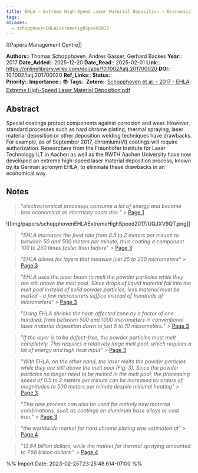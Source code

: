 ```yaml
---
title: EHLA – Extreme High-Speed Laser Material Deposition – Economical and effective protection against corrosion and wear
tags:
aliases:
  - schopphovenEHLAExtremeHighSpeed2017
---
```


[[Papers Management Centre]]

**Authors**:: Thomas Schopphoven, Andres Gasser, Gerhard Backes
**Year**:: 2017
**Date_Added**:: 2025-12-20
**Date_Read**:: 2025-02-01
**Link**:: https://onlinelibrary.wiley.com/doi/abs/10.1002/latj.201700020
**DOI**:: 10.1002/latj.201700020
**Ref_Links**:: 
**Status**::  
**Priority**:: 
**Importance**:: 📚
**Tags**:: 
**Zotero**:: [Schopphoven et al. - 2017 - EHLA Extreme High-Speed Laser Material Deposition.pdf](zotero://select/library/items/XX4J8NAF)

## Abstract

Special coatings protect components against corrosion and wear. However, standard processes such as hard chrome plating, thermal spraying, laser material deposition or other deposition welding techniques have drawbacks. For example, as of September 2017, chromium(VI) coatings will require authorization. Researchers from the Fraunhofer Institute for Laser Technology ILT in Aachen as well as the RWTH Aachen University have now developed an extreme high-speed laser material deposition process, known by its German acronym EHLA, to eliminate these drawbacks in an economical way.
## Notes  

> "_electrochemical processes consume a lot of energy and become less economical as electricity costs rise._"
		> [Page 1](zotero://open-pdf/library/items/XX4J8NAF?page=1&annotation=NHYAJ7BC)

	
![[img/papers/schopphovenEHLAExtremeHighSpeed2017/UQJXV9QT.png]]

	
> "_EHLA increases the feed rate from 0.5 to 2 meters per minute to between 50 and 500 meters per minute, thus coating a component 100 to 250 times faster than before_"
		> [Page 3](zotero://open-pdf/library/items/XX4J8NAF?page=3&annotation=AGU4JA2T)

	
> "_EHLA allows for layers that measure just 25 to 250 micrometers_"
		> [Page 3](zotero://open-pdf/library/items/XX4J8NAF?page=3&annotation=AAV6Z4YG)

	
> "_EHLA uses the laser beam to melt the powder particles while they are still above the melt pool. Since drops of liquid material fall into the melt pool instead of solid powder particles, less material must be melted – a few micrometers suffice instead of hundreds of micrometers_"
		> [Page 3](zotero://open-pdf/library/items/XX4J8NAF?page=3&annotation=PKQILPWQ)

	
> "_Using EHLA shrinks the heat-affected zone by a factor of one hundred: from between 500 and 1000 micrometers in conventional laser material deposition down to just 5 to 10 micrometers._"
		> [Page 3](zotero://open-pdf/library/items/XX4J8NAF?page=3&annotation=5U6TQCCJ)

	
> "_If the layer is to be defect-free, the powder particles must melt completely. This requires a relatively large melt pool, which requires a lot of energy and high heat input_"
		> [Page 3](zotero://open-pdf/library/items/XX4J8NAF?page=3&annotation=USLRGBLK)

	
> "_With EHLA, on the other hand, the laser melts the powder particles while they are still above the melt pool (Fig. 3). Since the powder particles no longer need to be melted in the melt pool, the processing speed of 0.5 to 2 meters per minute can be increased by orders of magnitudes to 500 meters per minute despite minimal heating_"
		> [Page 3](zotero://open-pdf/library/items/XX4J8NAF?page=3&annotation=DJYGXJJI)

	
> "_This new process can also be used for entirely new material combinations, such as coatings on aluminum base alloys or cast iron._"
		> [Page 3](zotero://open-pdf/library/items/XX4J8NAF?page=3&annotation=BQWEFDR2)

	
> "_the worldwide market for hard chrome plating was estimated at_"
		> [Page 4](zotero://open-pdf/library/items/XX4J8NAF?page=4&annotation=LSVLCMUP)

	
> "_13.64 billion dollars, while the market for thermal spraying amounted to 7.56 billion dollars._"
		> [Page 4](zotero://open-pdf/library/items/XX4J8NAF?page=4&annotation=LDLGVKCF)

	


%% Import Date: 2023-02-25T23:25:48.614-07:00 %%
